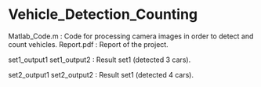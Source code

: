 # Vehicle_Detection_Counting

Matlab_Code.m     :     Code for processing camera images in order to detect and count vehicles.
Report.pdf        :     Report of the project.

set1_output1
set1_output2      :     Result set1 (detected 3 cars).

set2_output1
set2_output2      :     Result set1 (detected 4 cars).

